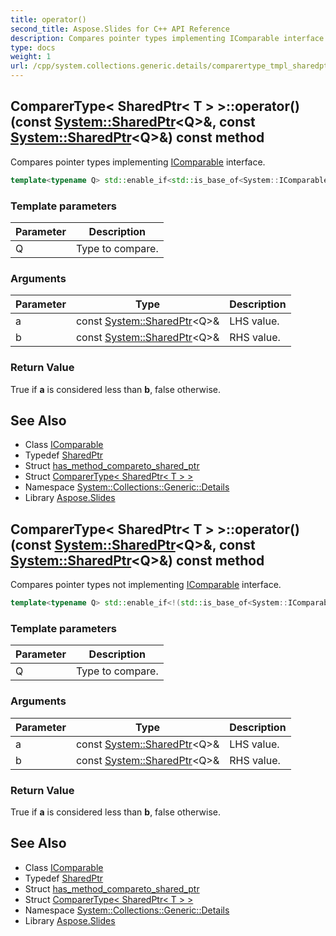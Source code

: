 ```yaml
---
title: operator()
second_title: Aspose.Slides for C++ API Reference
description: Compares pointer types implementing IComparable interface.
type: docs
weight: 1
url: /cpp/system.collections.generic.details/comparertype_tmpl_sharedptr_tmpl_t__end_tmpl__end_tmpl/operator_call/
---
```

## ComparerType< SharedPtr< T > >::operator()(const [System::SharedPtr](../../../system/sharedptr/)\<Q\>\&, const [System::SharedPtr](../../../system/sharedptr/)\<Q\>\&) const method


Compares pointer types implementing [IComparable](../../../system/icomparable/) interface.

```cpp
template<typename Q> std::enable_if<std::is_base_of<System::IComparable<System::SharedPtr<Q>>, Q>::value||has_method_compareto_shared_ptr<Q>::value, bool>::type System::Collections::Generic::Details::ComparerType<SharedPtr<T>>::operator()(const System::SharedPtr<Q> &a, const System::SharedPtr<Q> &b) const
```


### Template parameters

| Parameter | Description |
| --- | --- |
| Q | Type to compare. |

### Arguments

| Parameter | Type | Description |
| --- | --- | --- |
| a | const [System::SharedPtr](../../../system/sharedptr/)\<Q\>\& | LHS value. |
| b | const [System::SharedPtr](../../../system/sharedptr/)\<Q\>\& | RHS value. |

### Return Value

True if **a** is considered less than **b**, false otherwise.

## See Also

* Class [IComparable](../../../system/icomparable/)
* Typedef [SharedPtr](../../../system/sharedptr/)
* Struct [has_method_compareto_shared_ptr](../../has_method_compareto_shared_ptr/)
* Struct [ComparerType< SharedPtr< T > >](../)
* Namespace [System::Collections::Generic::Details](../../)
* Library [Aspose.Slides](../../../)
## ComparerType< SharedPtr< T > >::operator()(const [System::SharedPtr](../../../system/sharedptr/)\<Q\>\&, const [System::SharedPtr](../../../system/sharedptr/)\<Q\>\&) const method


Compares pointer types not implementing [IComparable](../../../system/icomparable/) interface.

```cpp
template<typename Q> std::enable_if<!(std::is_base_of<System::IComparable<System::SharedPtr<Q>>, Q>::value||has_method_compareto_shared_ptr<Q>::value), bool>::type System::Collections::Generic::Details::ComparerType<SharedPtr<T>>::operator()(const System::SharedPtr<Q> &a, const System::SharedPtr<Q> &b) const
```


### Template parameters

| Parameter | Description |
| --- | --- |
| Q | Type to compare. |

### Arguments

| Parameter | Type | Description |
| --- | --- | --- |
| a | const [System::SharedPtr](../../../system/sharedptr/)\<Q\>\& | LHS value. |
| b | const [System::SharedPtr](../../../system/sharedptr/)\<Q\>\& | RHS value. |

### Return Value

True if **a** is considered less than **b**, false otherwise.

## See Also

* Class [IComparable](../../../system/icomparable/)
* Typedef [SharedPtr](../../../system/sharedptr/)
* Struct [has_method_compareto_shared_ptr](../../has_method_compareto_shared_ptr/)
* Struct [ComparerType< SharedPtr< T > >](../)
* Namespace [System::Collections::Generic::Details](../../)
* Library [Aspose.Slides](../../../)
